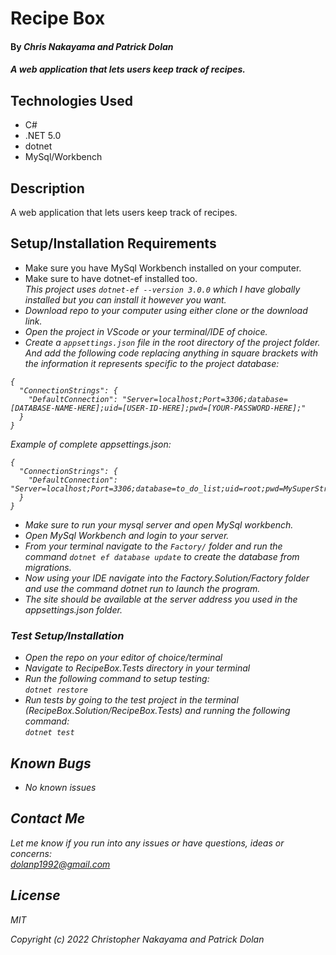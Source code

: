 # Recipe Box

#### By _**Chris Nakayama and Patrick Dolan**_

#### _A web application that lets users keep track of recipes._

## Technologies Used

* C#
* .NET 5.0
* dotnet
* MySql/Workbench

## Description

A web application that lets users keep track of recipes.

## Setup/Installation Requirements

* Make sure you have MySql Workbench installed on your computer.
* Make sure to have dotnet-ef installed too.<br>
<em>This project uses <code>dotnet-ef --version 3.0.0</code> which I have globally installed but you can install it however you want. 
* Download repo to your computer using either clone or the download link.
* Open the project in VScode or your terminal/IDE of choice.
* Create a <code>appsettings.json</code> file in the root directory of the project folder. And add the following code replacing anything in square brackets with the information it represents specific to the project database:
```
{
  "ConnectionStrings": {
    "DefaultConnection": "Server=localhost;Port=3306;database=[DATABASE-NAME-HERE];uid=[USER-ID-HERE];pwd=[YOUR-PASSWORD-HERE];"
  }
}

```

Example of complete appsettings.json:
```
{
  "ConnectionStrings": {
    "DefaultConnection": "Server=localhost;Port=3306;database=to_do_list;uid=root;pwd=MySuperStrongPassword;"
  }
}

```
* Make sure to run your mysql server and open MySql workbench.
* Open MySql Workbench and login to your server.
* From your terminal navigate to the <code>Factory/</code> folder and run the command <code>dotnet ef database update</code> to create the database from migrations.
* Now using your IDE navigate into the Factory.Solution/Factory folder and use the command dotnet run to launch the program.
* The site should be available at the server address you used in the appsettings.json folder.

### Test Setup/Installation

* Open the repo on your editor of choice/terminal
* Navigate to RecipeBox.Tests directory in your terminal
* Run the following command to setup testing:  
<code>dotnet restore</code>  
* Run tests by going to the test project in the terminal (RecipeBox.Solution/RecipeBox.Tests) and running the following command:  
<code>dotnet test</code>  

## Known Bugs

* _No known issues_

## Contact Me

Let me know if you run into any issues or have questions, ideas or concerns:  
dolanp1992@gmail.com

## License

_MIT_

Copyright (c) _2022_ _Christopher Nakayama and Patrick Dolan_